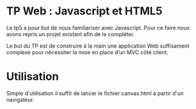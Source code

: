 # TP Web : Javascript et HTML5

Le tp5 a pour but de nous familiariser avec Javascript. 
Pour ce faire nous avons repris un projet existant afin de le compléter.

Le but du TP est de construire à la main une application Web suffisament 
complexe pour nécessiter la mise en place d’un MVC côté client.

# Utilisation 

Simple d'utilisation il suffit de lancer le fichier canvas.html à partir d'un navigateur. 

